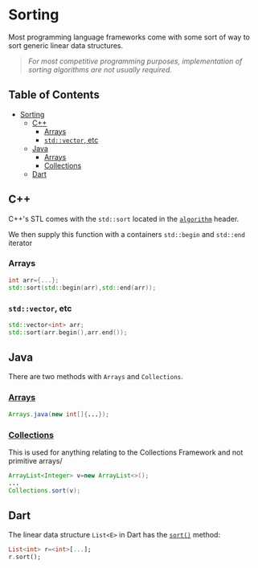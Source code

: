 # Sorting

Most programming language frameworks come with some sort of way to sort generic linear data structures.

> *For most competitive programming purposes, implementation of sorting algorithms are not usually required.*

## Table of Contents

- [Sorting](#sorting)
   * [C++](#c)
      + [Arrays](#arrays)
      + [`std::vector`, etc](#-raw-stdvector-endraw-etc)
   * [Java](#java)
      + [Arrays](#arrays-1)
      + [Collections](#collections)
   * [Dart](#dart)

## C++

C++'s STL comes with the `std::sort` located in the [`algorithm`](https://cplusplus.com/reference/algorithm/) header.

We then supply this function with a containers `std::begin` and `std::end` iterator

### Arrays

```cpp
int arr={...};
std::sort(std::begin(arr),std::end(arr));
```

### `std::vector`, etc

```cpp
std::vector<int> arr;
std::sort(arr.begin(),arr.end());
```

## Java

There are two methods with `Arrays` and `Collections`.


### [Arrays](https://docs.oracle.com/javase/8/docs/api/java/util/Arrays.html#sort-int:A-)

```java
Arrays.java(new int[]{...});
```

### [Collections](https://docs.oracle.com/javase/8/docs/api/java/util/Collections.html#sort-java.util.List-)

This is used for anything relating to the Collections Framework and not primitive arrays/

```java
ArrayList<Integer> v=new ArrayList<>();
...
Collections.sort(v);
```

## Dart

The linear data structure `List<E>` in Dart has the [`sort()`](https://api.flutter.dev/flutter/dart-core/List/sort.html) method:

```dart
List<int> r=<int>[...];
r.sort();
```
